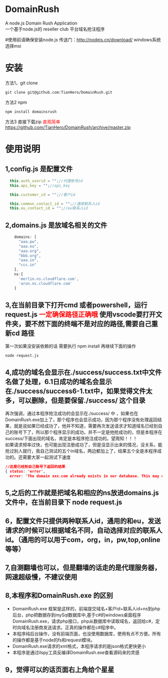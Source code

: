 # DomainRush
A node.js Domain Rush Application  
一个基于node.js的 reseller club 平台域名抢注程序

#使用前请确保安装node.js 传送门：http://nodejs.cn/download/   windows系统选择msi

# 安装
方法1，git clone
```
git clone git@github.com:TianHero/DomainRush.git
```
方法2 npm
```
npm install domainsrush
```
方法3 直接下载zip <font color="red">直观简单</font> https://github.com/TianHero/DomainRush/archive/master.zip

# 使用说明
## 1,config.js 是配置文件
```js
  this.auth_userid = "";//代理账号id
  this.api_key = "";//api_key

  this.customer_id = "";//客户id

  this.common_contact_id = "";//通用联系人id
  this.eu_contact_id = "";//eu联系人id
```

## 2,domains.js 是放域名相关的文件
```js
    domains: [
      "aaa.pw",
      "aaa.eu",
      "aaa.org",
      "bbb.org",
      "aaa.in",
      "ccc.in"
    ],
    ns:[
      'merlin.ns.cloudflare.com',
      'aron.ns.cloudflare.com'
    ]
```
## 3,在当前目录下打开cmd 或者powershell，运行request.js  <font color="red">一定确保路径正确哦</font> 使用vscode要打开文件夹，要不然下面的终端不是对应的路径,需要自己重新cd 路径 
第一次如果没安装依赖的话 需要执行 npm install 再继续下面的操作
```
node request.js
```

## 4,成功的域名会显示在./success/success.txt中文件名做了处理，6.1日成功的域名会显示在./success/success6-1.txt中，如果觉得文件太多，可以删除，但是要保留./success/ 这个目录  
再次强调，通过本程序抢注成功的会显示在./success/ 中 ，如果也在DomainRush.exe加上了，那个程序也会显示成功，因为那个程序没有处理返回结果，就是说如果已经成功了，他并不知道，需要再次发送请求才知道域名已经到自己的账号下了，所以那个程序显示的成功，并不一定是他抢成功的，但是本程序在success/下面出现的域名，肯定是本程序抢注成功的。望周知！！！  
如果请求频率过快，也可能出现注册成功了，但是没显示出来的情况，没关系，能抢过别人就行，我自己测试的五个in域名，两边都加上了，结果五个全是本程序成功的。还需要大家一起测试下速度
```json
//这是已经到自己账号下返回的结果
{ status: 'error',
  error: 'The domain xxx.com already exists in our database. This may occur if there is a pending Order for xxx.com in our database under your account or any other account. You may search for this domain within your control panel. If you do not find this domain within your profile please contact our Support Department.' }
```
## 5,之后的工作就是把域名和相应的ns放进domains.js文件中，在当前目录下 node request.js
## 6，配置文件只提供两种联系人id，通用的和eu，发送请求的时候可以根据域名不同，自动选择对应的联系人id。（通用的可以用于com，org，in，pw,top,online等等）
## 7,自测翻墙也可以，但是翻墙的话走的是代理服务器，网速超级慢，不建议使用
## 8,本程序和DomainRush.exe 的区别
- DomainRush.exe 框架是这样的，前端提交域名+客户id+联系人id+ns到php后台，php把数据存到mySql数据库中,基于c#的windows桌面程序DomainRush.exe，请求php接口，php从数据库中读取域名，返回给c#，定时向域名注册商发送请求。正真的操作都在c#程序中。
- 本程序纯后台操作，没有前端页面，也没使用数据库，使用有点不方便。所有的操作都是基于node的fs和request模块。
- DomainRush.exe请求的xml格式，本程序请求的是json格式更快更小
- 本程序是通过ilspy工具反编译DomainRush.exe查看源码来的灵感
## 9，觉得可以的话页面右上角给个星星

